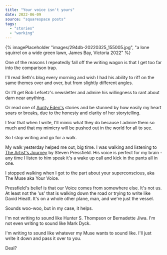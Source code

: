 ```yaml
---
title: "Your voice isn't yours"
date: 2022-06-09
source: "squarespace posts"
tags: 
  - "stories"
  - "working"
---
```


{% imagePlaceholder "images/294db-20220325_155005.jpg", "a lone squirrel on a wide green lawn, James Bay, Victoria 2022" %}

One of the reasons I repeatedly fall off the writing wagon is that I get too far into the comparison trap.

I'll read Seth's blog every morning and wish I had his ability to riff on the same themes over and over, but from slightly different angles.

Or I'll get Bob Lefsetz's newsletter and admire his willingness to rant about darn near anything.

Or read one of [Aunty Eden's](https://indiginews.com/team) stories and be stunned by how easily my heart soars or breaks, due to the honesty and clarity of her storytelling.

I fear that when I write, I'll mimic what they do because I admire them so much and that my mimicry will be pushed out in the world for all to see.

So I stop writing and go for a walk.

My walk yesterday helped me out, big time. I was walking and listening to [The Artist's Journey](https://stevenpressfield.com/books/the-artists-journey/) by Steven Pressfield. His voice is perfect for my brain - any time I listen to him speak it's a wake up call and kick in the pants all in one.

I stopped walking when I got to the part about your superconscious, aka The Muse aka Your Voice.

Pressfield's belief is that our Voice comes from somewhere else. It's not us. At least not the 'us' that is walking down the road or trying to write like David Hieatt. It's on a whole other plane, man, and we're just the vessel.

Sounds woo-woo, but in my case, it helps.

I'm not writing to sound like Hunter S. Thompson or Bernadette Jiwa. I'm not even writing to sound like Mark Dyck.

I'm writing to sound like whatever my Muse wants to sound like. I'll just write it down and pass it over to you.

Deal?
